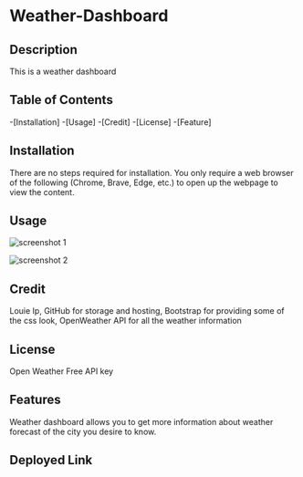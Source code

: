 # Weather-Dashboard
## Description

This is a weather dashboard



## Table of Contents

-[Installation]
-[Usage]
-[Credit]
-[License]
-[Feature]

## Installation

There are no steps required for installation. You only require a web browser of the following (Chrome, Brave, Edge, etc.) to open up the webpage to view the content.

## Usage
![screenshot 1](../screenshots/Screenshot1.png)

![screenshot 2](../screenshots/Screenshot2.png)

## Credit

Louie Ip, GitHub for storage and hosting, Bootstrap for providing some of the css look, OpenWeather API for all the weather information

## License
 
Open Weather Free API key

## Features

Weather dashboard allows you to get more information about weather forecast of the city you desire to know.

## Deployed Link



